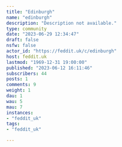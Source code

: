 ```yaml
---
title: "Edinburgh" 
name: "edinburgh"
description: "Description not available."
type: community
date: "2023-06-29 12:34:47"
draft: false
nsfw: false
actor_id: "https://feddit.uk/c/edinburgh"
host: feddit.uk
lastmod: "1969-12-31 19:00:00"
published: "2023-06-12 16:11:46"
subscribers: 44
posts: 1
comments: 9
weight: 1
dau: 1
wau: 5
mau: 7
instances:
- "feddit_uk"
tags: 
- "feddit_uk"

---
```

